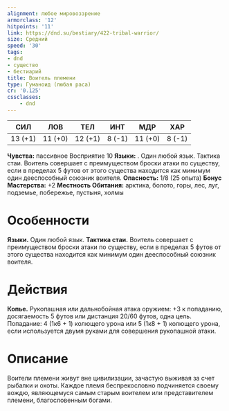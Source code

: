 ```yaml
---
alignment: любое мировоззрение
armorclass: '12'
hitpoints: '11'
link: https://dnd.su/bestiary/422-tribal-warrior/
size: Средний
speed: '30'
tags:
- dnd
- существо
- бестиарий
title: Воитель племени
type: Гуманоид (любая раса)
cr: '0.125'
cssclasses:
    - dnd
---
```



| СИЛ | ЛОВ | ТЕЛ | ИНТ | МДР | ХАР |
|---|---|---|---|---|---|
| 13 (+1) | 11 (+0) | 12 (+1) | 8 (-1) | 11 (+0) | 8 (-1) |
**Чувства:** пассивное Восприятие 10
**Языки:** . Один любой язык.
Тактика стаи. Воитель совершает с преимуществом броски атаки по существу, если в пределах 5 футов от этого существа находится как минимум один дееспособный союзник воителя.
**Опасность:** 1/8 (25 опыта)
**Бонус Мастерства:** +2
**Местность Обитания:** арктика, болото, горы, лес, луг, подземье, побережье, пустыня, холмы


# Особенности
**Языки.** Один любой язык.
**Тактика стаи.** Воитель совершает с преимуществом броски атаки по существу, если в пределах 5 футов от этого существа находится как минимум один дееспособный союзник воителя.


# Действия
**Копье.** Рукопашная или дальнобойная атака оружием: +3 к попаданию, досягаемость 5 футов или дистанция 20/60 футов, одна цель. Попадание: 4 (1к6 + 1) колющего урона или 5 (1к8 + 1) колющего урона, если используется двумя руками для совершения рукопашной атаки.


# Описание
Воители племени живут вне цивилизации, зачастую выживая за счет рыбалки и охоты. Каждое племя беспрекословно подчиняется своему вождю, являющемуся самым старым воителем или представителем племени, благословенным богами.